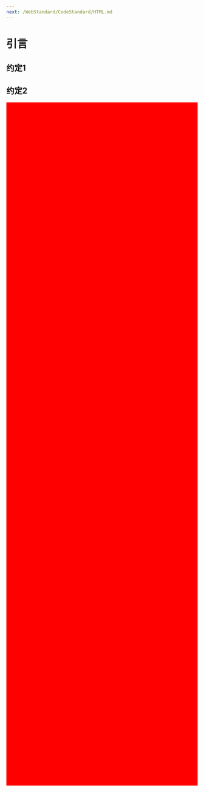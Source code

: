 ```yaml
---
next: /WebStandard/CodeStandard/HTML.md
---
```


# 引言

## 约定1

## 约定2

<div style="height: 1800px; background: red;">
</div>

